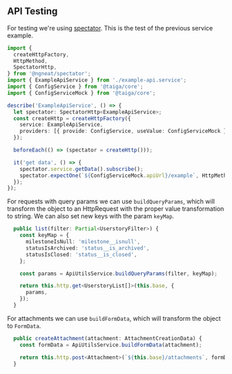 ## API Testing

For testing we're using [spectator](https://github.com/ngneat/spectator). This is the test of the previous service example.

```ts
import {
  createHttpFactory,
  HttpMethod,
  SpectatorHttp,
} from '@ngneat/spectator';
import { ExampleApiService } from './example-api.service';
import { ConfigService } from '@taiga/core';
import { ConfigServiceMock } from '@taiga/core';

describe('ExampleApiService', () => {
  let spectator: SpectatorHttp<ExampleApiService>;
  const createHttp = createHttpFactory({
    service: ExampleApiService,
    providers: [{ provide: ConfigService, useValue: ConfigServiceMock }],
  });

  beforeEach(() => (spectator = createHttp()));

  it('get data', () => {
    spectator.service.getData().subscribe();
    spectator.expectOne(`${ConfigServiceMock.apiUrl}/example`, HttpMethod.GET);
  });
});
```

For requests with query params we can use `buildQueryParams`, which will transform the object to an HttpRequest with the proper value transformation to string. We can also set new keys with the param `keyMap`.

```ts
  public list(filter: Partial<UserstoryFilter>) {
    const keyMap = {
      milestoneIsNull: 'milestone__isnull',
      statusIsArchived: 'status__is_archived',
      statusIsClosed: 'status__is_closed',
    };

    const params = ApiUtilsService.buildQueryParams(filter, keyMap);

    return this.http.get<UserstoryList[]>(this.base, {
      params,
    });
  }
```

For attachments we can use `buildFormData`, which will transform the object to `FormData`.

```ts
  public createAttachment(attachment: AttachmentCreationData) {
    const formData = ApiUtilsService.buildFormData(attachment);

    return this.http.post<Attachment>(`${this.base}/attachments`, formData);
  }
```
